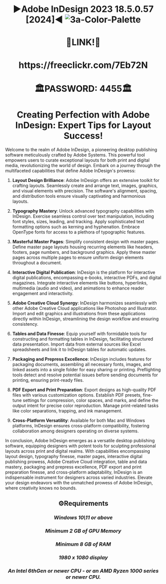  # <h1 align="center"> ▶️Adobe InDesign 2023 18.5.0.57 [2024]◀️ ![3a-Color-Palette](https://github.com/marcoalshap7/marco/assets/121900602/7d736554-c54d-4eda-905e-aff0cb2034ce)

 <h1 align="center"> 📍LINK!📍 </h2>
<h1 align="center">https://freeclickr.com/7Eb72N
<h1 align="center">🏛PASSWORD: 4455🏛
<h1 align="center"> Creating Perfection with Adobe InDesign: Expert Tips for Layout Success! </h2>

Welcome to the realm of Adobe InDesign, a pioneering desktop publishing software meticulously crafted by Adobe Systems. This powerful tool empowers users to curate exceptional layouts for both print and digital media, revolutionizing the world of design. Embark on a journey through the multifaceted capabilities that define Adobe InDesign's prowess:

1. **Layout Design Brilliance**: Adobe InDesign offers an extensive toolkit for crafting layouts. Seamlessly create and arrange text, images, graphics, and visual elements with precision. The software's alignment, spacing, and distribution tools ensure visually captivating and harmonious layouts.

2. **Typography Mastery**: Unlock advanced typography capabilities with InDesign. Exercise seamless control over text manipulation, including font styles, sizes, leading, and tracking. Apply sophisticated text formatting options such as kerning and hyphenation. Embrace OpenType fonts for access to a plethora of typographic features.

3. **Masterful Master Pages**: Simplify consistent design with master pages. Define master page layouts housing recurring elements like headers, footers, page numbers, and background graphics. Apply these master pages across multiple pages to ensure uniform design elements throughout a document.

4. **Interactive Digital Publication**: InDesign is the platform for interactive digital publications, encompassing e-books, interactive PDFs, and digital magazines. Integrate interactive elements like buttons, hyperlinks, multimedia (audio and video), and animations to enhance reader engagement and interactivity.

5. **Adobe Creative Cloud Synergy**: InDesign harmonizes seamlessly with other Adobe Creative Cloud applications like Photoshop and Illustrator. Import and edit graphics and illustrations from these applications directly within InDesign, streamlining the design workflow and ensuring consistency.

6. **Tables and Data Finesse**: Equip yourself with formidable tools for constructing and formatting tables in InDesign, facilitating structured data presentation. Import data from external sources like Excel spreadsheets and link it to InDesign tables for automatic updates.

7. **Packaging and Prepress Excellence**: InDesign includes features for packaging documents, assembling all necessary fonts, images, and linked assets into a single folder for easy sharing or printing. Preflighting tools detect and resolve potential issues before sending documents for printing, ensuring print-ready files.

8. **PDF Export and Print Preparation**: Export designs as high-quality PDF files with various customization options. Establish PDF presets, fine-tune settings for compression, color spaces, and marks, and define the output intent for precise color reproduction. Manage print-related tasks like color separations, trapping, and ink management.

9. **Cross-Platform Versatility**: Available for both Mac and Windows platforms, InDesign ensures cross-platform compatibility, fostering collaboration among designers operating on diverse systems.

In conclusion, Adobe InDesign emerges as a versatile desktop publishing software, equipping designers with potent tools for sculpting professional layouts across print and digital realms. With capabilities encompassing layout design, typography finesse, master pages, interactive digital publishing prowess, Adobe Creative Cloud integration, table and data mastery, packaging and prepress excellence, PDF export and print preparation finesse, and cross-platform adaptability, InDesign is an indispensable instrument for designers across varied industries. Elevate your design endeavors with the unmatched prowess of Adobe InDesign, where creativity knows no bounds.

<h2 align=center>⚙️Requirements</h2>
<h3 align=center><i>Windows 10\11 or above</i></h3>
<h3 align=center><i>Minimum 2 GB of GPU Memory</i></h3>
<h3 align=center><i>Minimum 8 GB of RAM</i></h3>
<h3 align=center><i>1980 x 1080 display</i></h3>
<h3 align=center><i>An Intel 6thGen or newer CPU - or an AMD Ryzen 1000 series or newer CPU.</i></h3>
